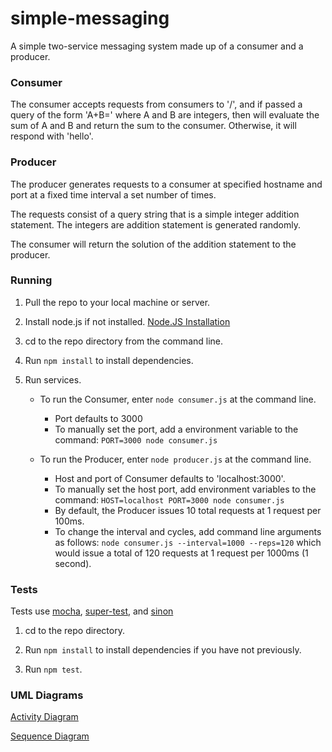 # simple-messaging
A simple two-service messaging system made up of a consumer and a producer.

### Consumer
The consumer accepts requests from consumers to '/', and if passed a query of the form
'A+B=' where A and B are integers, then will evaluate the sum of A and B and return the sum to the consumer.
Otherwise, it will respond with 'hello'.

### Producer
The producer generates requests to a consumer at specified hostname and port at a fixed
time interval a set number of times.

The requests consist of a query string that is a simple integer addition statement. The integers are
addition statement is generated randomly.

The consumer will return the solution of the addition statement to the producer.

### Running
1. Pull the repo to your local machine or server.

2. Install node.js if not installed. [Node.JS Installation](https://nodejs.org/download/)

3. cd to the repo directory from the command line.

4. Run `npm install` to install dependencies.

5. Run services.
    * To run the Consumer, enter `node consumer.js` at the command line.
        * Port defaults to 3000
        * To manually set the port, add a environment variable to the command:
            `PORT=3000 node consumer.js`

    * To run the Producer, enter `node producer.js` at the command line.
        * Host and port of Consumer defaults to 'localhost:3000'. 
        * To manually set the host port, add environment variables to the command:
            `HOST=localhost PORT=3000 node consumer.js`
        * By default, the Producer issues 10 total requests at 1 request per 100ms.
        * To change the interval and cycles, add command line arguments as follows:
            `node consumer.js --interval=1000 --reps=120`
            which would issue a total of 120 requests at 1 request per 1000ms (1 second).

### Tests

Tests use [mocha](http://mochajs.org/), [super-test](https://github.com/visionmedia/supertest), and [sinon]()

1. cd to the repo directory.

2. Run `npm install` to install dependencies if you have not previously.

3. Run `npm test`.

### UML Diagrams

[Activity Diagram](https://www.dropbox.com/s/9h85f70fesd3zhe/Consumer%20Activity%20Diagram.png)

[Sequence Diagram](https://www.dropbox.com/s/6lh0187n5y5b6kv/Consumer%20Sequence%20Diagram.png)







